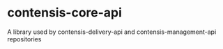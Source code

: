 # contensis-core-api
A library used by contensis-delivery-api and contensis-management-api repositories
